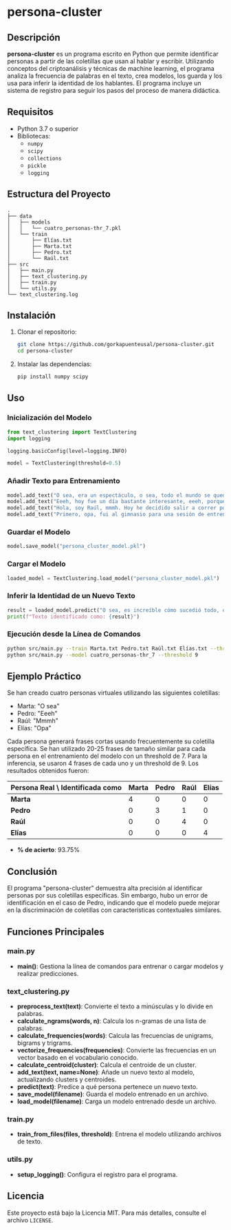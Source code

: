 # persona-cluster

## Descripción

**persona-cluster** es un programa escrito en Python que permite identificar personas a partir de las coletillas que
usan al hablar y escribir. Utilizando conceptos del criptoanálisis y técnicas de machine learning, el programa analiza
la frecuencia de palabras en el texto, crea modelos, los guarda y los usa para inferir la identidad de los hablantes.
El programa incluye un sistema de registro para seguir los pasos del proceso de manera didáctica.

## Requisitos

- Python 3.7 o superior
- Bibliotecas:
    - `numpy`
    - `scipy`
    - `collections`
    - `pickle`
    - `logging`

## Estructura del Proyecto

```
.
├── data
│   ├── models
│   │   └── cuatro_personas-thr_7.pkl
│   └── train
│       ├── Elías.txt
│       ├── Marta.txt
│       ├── Pedro.txt
│       └── Raúl.txt
├── src
│   ├── main.py
│   ├── text_clustering.py
│   ├── train.py
│   └── utils.py
└── text_clustering.log
```

## Instalación

1. Clonar el repositorio:
    ```sh
    git clone https://github.com/gorkapuenteusal/persona-cluster.git
    cd persona-cluster
    ```

2. Instalar las dependencias:
    ```sh
    pip install numpy scipy
    ```

## Uso

### Inicialización del Modelo

```python
from text_clustering import TextClustering
import logging

logging.basicConfig(level=logging.INFO)

model = TextClustering(threshold=0.5)
```

### Añadir Texto para Entrenamiento

```python
model.add_text("O sea, era un espectáculo, o sea, todo el mundo se quedó mirando. O sea, me acerqué al dueño y le pregunté, o sea, cómo había entrenado al perro así.", name="Marta")
model.add_text("Eeeh, hoy fue un día bastante interesante, eeeh, porque fui a un museo de arte moderno.", name="Pedro")
model.add_text("Hola, soy Raúl, mmmh. Hoy he decidido salir a correr por la mañana, mmmh, porque el clima está perfecto, mmmh.", name="Raúl")
model.add_text("Primero, opa, fui al gimnasio para una sesión de entrenamiento, opa. Luego, opa, decidí probar una nueva receta de pasta para el almuerzo, opa.", name="Elías")
```

### Guardar el Modelo

```python
model.save_model("persona_cluster_model.pkl")
```

### Cargar el Modelo

```python
loaded_model = TextClustering.load_model("persona_cluster_model.pkl")
```

### Inferir la Identidad de un Nuevo Texto

```python
result = loaded_model.predict("O sea, es increíble cómo sucedió todo, o sea, no me lo esperaba.")
print(f"Texto identificado como: {result}")
```

### Ejecución desde la Línea de Comandos

```sh
python src/main.py --train Marta.txt Pedro.txt Raúl.txt Elías.txt --threshold 7
python src/main.py --model cuatro_personas-thr_7 --threshold 9
```

## Ejemplo Práctico

Se han creado cuatro personas virtuales utilizando las siguientes coletillas:

- Marta: "O sea"
- Pedro: "Eeeh"
- Raúl: "Mmmh"
- Elías: "Opa"

Cada persona generará frases cortas usando frecuentemente su coletilla específica. Se han utilizado 20-25 frases de
tamaño similar para cada persona en el entrenamiento del modelo con un threshold de 7. Para la inferencia, se usaron 4
frases de cada uno y un threshold de 9. Los resultados obtenidos fueron:

| Persona Real \ Identificada como | Marta | Pedro | Raúl | Elías |
|----------------------------------|-------|-------|------|-------|
| **Marta**                        | 4     | 0     | 0    | 0     |
| **Pedro**                        | 0     | 3     | 1    | 0     |
| **Raúl**                         | 0     | 0     | 4    | 0     |
| **Elías**                        | 0     | 0     | 0    | 4     |

- **% de acierto**: 93.75%

## Conclusión

El programa "persona-cluster" demuestra alta precisión al identificar personas por sus coletillas específicas. Sin
embargo, hubo un error de identificación en el caso de Pedro, indicando que el modelo puede mejorar en la discriminación
de coletillas con características contextuales similares.

## Funciones Principales

### main.py

- **main()**: Gestiona la línea de comandos para entrenar o cargar modelos y realizar predicciones.

### text_clustering.py

- **preprocess_text(text)**: Convierte el texto a minúsculas y lo divide en palabras.
- **calculate_ngrams(words, n)**: Calcula los n-gramas de una lista de palabras.
- **calculate_frequencies(words)**: Calcula las frecuencias de unigrams, bigrams y trigrams.
- **vectorize_frequencies(frequencies)**: Convierte las frecuencias en un vector basado en el vocabulario conocido.
- **calculate_centroid(cluster)**: Calcula el centroide de un cluster.
- **add_text(text, name=None)**: Añade un nuevo texto al modelo, actualizando clusters y centroides.
- **predict(text)**: Predice a qué persona pertenece un nuevo texto.
- **save_model(filename)**: Guarda el modelo entrenado en un archivo.
- **load_model(filename)**: Carga un modelo entrenado desde un archivo.

### train.py

- **train_from_files(files, threshold)**: Entrena el modelo utilizando archivos de texto.

### utils.py

- **setup_logging()**: Configura el registro para el programa.

## Licencia

Este proyecto está bajo la Licencia MIT. Para más detalles, consulte el archivo `LICENSE`.
